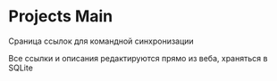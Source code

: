 # Projects Main
Сраница ссылок для командной синхронизации

Все ссылки и описания редактируются прямо из веба, храняться в SQLite